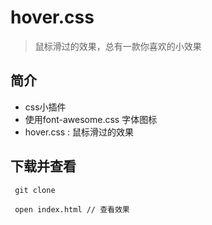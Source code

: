 # hover.css

> 鼠标滑过的效果，总有一款你喜欢的小效果

## 简介

- css小插件
- 使用font-awesome.css 字体图标
- hover.css : 鼠标滑过的效果

## 下载并查看

     git clone 

     open index.html // 查看效果